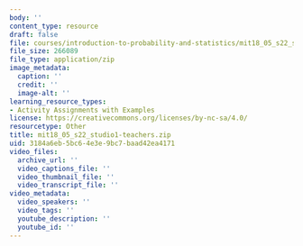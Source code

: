 ```yaml
---
body: ''
content_type: resource
draft: false
file: courses/introduction-to-probability-and-statistics/mit18_05_s22_studio1-teachers.zip
file_size: 266089
file_type: application/zip
image_metadata:
  caption: ''
  credit: ''
  image-alt: ''
learning_resource_types:
- Activity Assignments with Examples
license: https://creativecommons.org/licenses/by-nc-sa/4.0/
resourcetype: Other
title: mit18_05_s22_studio1-teachers.zip
uid: 3184a6eb-5bc6-4e3e-9bc7-baad42ea4171
video_files:
  archive_url: ''
  video_captions_file: ''
  video_thumbnail_file: ''
  video_transcript_file: ''
video_metadata:
  video_speakers: ''
  video_tags: ''
  youtube_description: ''
  youtube_id: ''
---
```

